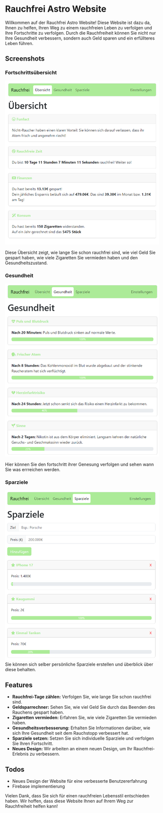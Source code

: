 # Rauchfrei Astro Website

Willkommen auf der Rauchfrei Astro Website! Diese Website ist dazu da, Ihnen zu helfen, Ihren Weg zu einem rauchfreien Leben zu verfolgen und Ihre Fortschritte zu verfolgen. Durch die Rauchfreiheit können Sie nicht nur Ihre Gesundheit verbessern, sondern auch Geld sparen und ein erfüllteres Leben führen.

## Screenshots

### Fortschrittsübersicht

![Fortschrittsübersicht](screenshots/fortschritt.png)

Diese Übersicht zeigt, wie lange Sie schon rauchfrei sind, wie viel Geld Sie gespart haben, wie viele Zigaretten Sie vermieden haben und den Gesundheitszustand.

### Gesundheit

![Gesundheit](screenshots/gesundheit.png)

Hier können Sie den fortschritt ihrer Genesung verfolgen und sehen wann Sie was errreichen werden.

### Sparziele

![Sparziele](screenshots/sparziele.png)
Sie können sich selber persönliche Sparziele erstellen und überblick über diese behalten.

## Features

- **Rauchfrei-Tage zählen:** Verfolgen Sie, wie lange Sie schon rauchfrei sind.
- **Geldsparrechner:** Sehen Sie, wie viel Geld Sie durch das Beenden des Rauchens gespart haben.
- **Zigaretten vermieden:** Erfahren Sie, wie viele Zigaretten Sie vermieden haben.
- **Gesundheitsverbesserung:** Erhalten Sie Informationen darüber, wie sich Ihre Gesundheit seit dem Rauchstopp verbessert hat.
- **Sparziele setzen:** Setzen Sie sich individuelle Sparziele und verfolgen Sie Ihren Fortschritt.
- **Neues Design:** Wir arbeiten an einem neuen Design, um Ihr Rauchfrei-Erlebnis zu verbessern.

## Todos

- Neues Design der Website für eine verbesserte Benutzererfahrung
- Firebase implementierung

Vielen Dank, dass Sie sich für einen rauchfreien Lebensstil entschieden haben. Wir hoffen, dass diese Website Ihnen auf Ihrem Weg zur Rauchfreiheit helfen kann!
